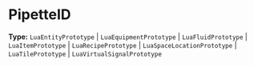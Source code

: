 # PipetteID

**Type:** `LuaEntityPrototype` | `LuaEquipmentPrototype` | `LuaFluidPrototype` | `LuaItemPrototype` | `LuaRecipePrototype` | `LuaSpaceLocationPrototype` | `LuaTilePrototype` | `LuaVirtualSignalPrototype`

